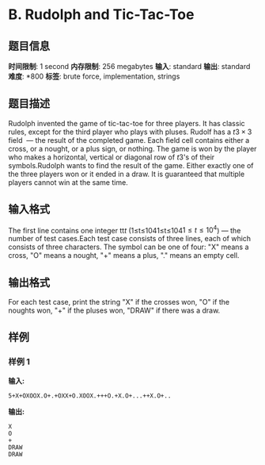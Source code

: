 # B. Rudolph and Tic-Tac-Toe

## 题目信息

**时间限制**: 1 second
**内存限制**: 256 megabytes
**输入**: standard
**输出**: standard
**难度**: *800
**标签**: brute force, implementation, strings

## 题目描述

Rudolph invented the game of tic-tac-toe for three players. It has classic rules, except for the third player who plays with pluses. Rudolf has a $t$$3 \times 3$ field  — the result of the completed game. Each field cell contains either a cross, or a nought, or a plus sign, or nothing. The game is won by the player who makes a horizontal, vertical or diagonal row of $t$$3$'s of their symbols.Rudolph wants to find the result of the game. Either exactly one of the three players won or it ended in a draw. It is guaranteed that multiple players cannot win at the same time.

## 输入格式

The first line contains one integer tt$t$ (1≤t≤1041≤t≤104$1 \le t \le 10^4$) — the number of test cases.Each test case consists of three lines, each of which consists of three characters. The symbol can be one of four: "X" means a cross, "O" means a nought, "+" means a plus, "." means an empty cell.

## 输出格式

For each test case, print the string "X" if the crosses won, "O" if the noughts won, "+" if the pluses won, "DRAW" if there was a draw.

## 样例

### 样例 1

**输入:**
```
5+X+OXOOX.O+.+OXX+O.XOOX.+++O.+X.O+...++X.O+..
```

**输出:**
```
X
O
+
DRAW
DRAW
```
